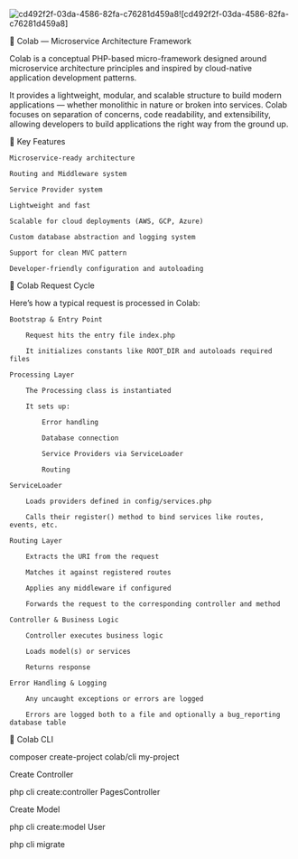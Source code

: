 ![cd492f2f-03da-4586-82fa-c76281d459a8](https://github.com/user-attachments/assets/103de2d5-ced7-4173-bf3a-3d00214a6827)![cd492f2f-03da-4586-82fa-c76281d459a8]

🧠 Colab — Microservice Architecture Framework

Colab is a conceptual PHP-based micro-framework designed around microservice architecture principles and inspired by cloud-native application development patterns.

It provides a lightweight, modular, and scalable structure to build modern applications — whether monolithic in nature or broken into services. Colab focuses on separation of concerns, code readability, and extensibility, allowing developers to build applications the right way from the ground up.

🚀 Key Features

    Microservice-ready architecture

    Routing and Middleware system

    Service Provider system

    Lightweight and fast

    Scalable for cloud deployments (AWS, GCP, Azure)

    Custom database abstraction and logging system

    Support for clean MVC pattern

    Developer-friendly configuration and autoloading

🔄 Colab Request Cycle

Here’s how a typical request is processed in Colab:

    Bootstrap & Entry Point

        Request hits the entry file index.php

        It initializes constants like ROOT_DIR and autoloads required files

    Processing Layer

        The Processing class is instantiated

        It sets up:

            Error handling

            Database connection

            Service Providers via ServiceLoader

            Routing

    ServiceLoader

        Loads providers defined in config/services.php

        Calls their register() method to bind services like routes, events, etc.

    Routing Layer

        Extracts the URI from the request

        Matches it against registered routes

        Applies any middleware if configured

        Forwards the request to the corresponding controller and method

    Controller & Business Logic

        Controller executes business logic

        Loads model(s) or services

        Returns response

    Error Handling & Logging

        Any uncaught exceptions or errors are logged

        Errors are logged both to a file and optionally a bug_reporting database table

🚀 Colab CLI

composer create-project colab/cli my-project


Create Controller

php cli create:controller PagesController


Create Model

php cli create:model User


php cli migrate 
